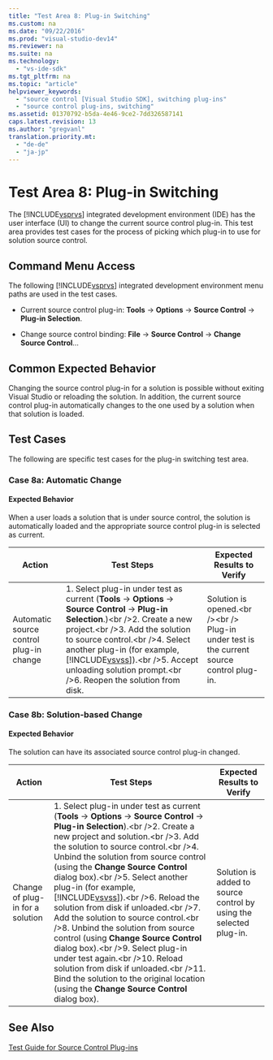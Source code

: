 ```yaml
---
title: "Test Area 8: Plug-in Switching"
ms.custom: na
ms.date: "09/22/2016"
ms.prod: "visual-studio-dev14"
ms.reviewer: na
ms.suite: na
ms.technology: 
  - "vs-ide-sdk"
ms.tgt_pltfrm: na
ms.topic: "article"
helpviewer_keywords: 
  - "source control [Visual Studio SDK], switching plug-ins"
  - "source control plug-ins, switching"
ms.assetid: 01370792-b5da-4e46-9ce2-7dd326587141
caps.latest.revision: 13
ms.author: "gregvanl"
translation.priority.mt: 
  - "de-de"
  - "ja-jp"
---
```

# Test Area 8: Plug-in Switching
The [!INCLUDE[vsprvs](../vs140/includes/vsprvs_md.md)] integrated development environment (IDE) has the user interface (UI) to change the current source control plug-in. This test area provides test cases for the process of picking which plug-in to use for solution source control.  
  
## Command Menu Access  
 The following [!INCLUDE[vsprvs](../vs140/includes/vsprvs_md.md)] integrated development environment menu paths are used in the test cases.  
  
-   Current source control plug-in: **Tools** -> **Options** -> **Source Control** -> **Plug-in Selection**.  
  
-   Change source control binding: **File** -> **Source Control** -> **Change Source Control**…  
  
## Common Expected Behavior  
 Changing the source control plug-in for a solution is possible without exiting Visual Studio or reloading the solution. In addition, the current source control plug-in automatically changes to the one used by a solution when that solution is loaded.  
  
## Test Cases  
 The following are specific test cases for the plug-in switching test area.  
  
### Case 8a: Automatic Change  
  
#### Expected Behavior  
 When a user loads  a solution that is under source control, the solution is automatically loaded and the appropriate source control plug-in is selected as current.  
  
|Action|Test Steps|Expected Results to Verify|  
|------------|----------------|--------------------------------|  
|Automatic source control plug-in change|1.  Select plug-in under test as current (**Tools** -> **Options** -> **Source Control** -> **Plug-in Selection**.)\<br />2.  Create a new project.\<br />3.  Add the solution to source control.\<br />4.  Select another plug-in (for example, [!INCLUDE[vsvss](../vs140/includes/vsvss_md.md)]).\<br />5.  Accept unloading solution prompt.\<br />6.  Reopen the solution from disk.|Solution is opened.\<br />\<br /> Plug-in under test is the current source control plug-in.|  
  
### Case 8b: Solution-based Change  
  
#### Expected Behavior  
 The solution can have its associated source control plug-in changed.  
  
|Action|Test Steps|Expected Results to Verify|  
|------------|----------------|--------------------------------|  
|Change of plug-in for a solution|1.  Select plug-in under test as current (**Tools** -> **Options** -> **Source Control** -> **Plug-in Selection**).\<br />2.  Create a new project and solution.\<br />3.  Add the solution to source control.\<br />4.  Unbind the solution from source control (using the **Change Source Control** dialog box).\<br />5.  Select another plug-in (for example, [!INCLUDE[vsvss](../vs140/includes/vsvss_md.md)]).\<br />6.  Reload the solution from disk if unloaded.\<br />7.  Add the solution to source control.\<br />8.  Unbind the solution from source control (using **Change Source Control** dialog box).\<br />9. Select plug-in under test again.\<br />10. Reload solution from disk if unloaded.\<br />11. Bind the solution to the original location (using the **Change Source Control** dialog box).|Solution is added to source control by using the selected plug-in.|  
  
## See Also  
 [Test Guide for Source Control Plug-ins](../vs140/test-guide-for-source-control-plug-ins.md)